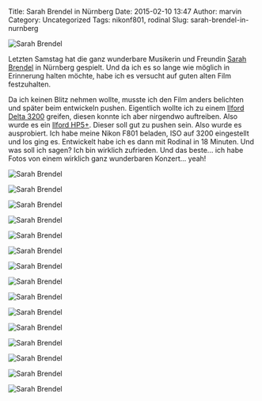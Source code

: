 Title: Sarah Brendel in Nürnberg
Date: 2015-02-10 13:47
Author: marvin
Category: Uncategorized
Tags: nikonf801, rodinal
Slug: sarah-brendel-in-nurnberg

![Sarah Brendel]({static}/images/16302785520_5a0fde844c_b.jpg)

Letzten Samstag hat die ganz wunderbare Musikerin und Freundin [Sarah
Brendel](http://sarahbrendel.de) in Nürnberg gespielt. Und da ich es so
lange wie möglich in Erinnerung halten möchte, habe ich es versucht auf
guten alten Film festzuhalten.

Da ich keinen Blitz nehmen wollte, musste ich den Film anders belichten
und später beim entwickeln pushen. Eigentlich wollte ich zu einem
[Ilford Delta
3200](http://www.ilfordphoto.com/products/product.asp?n=10) greifen,
diesen konnte ich aber nirgendwo auftreiben. Also wurde es ein [Ilford
HP5+](http://www.ilfordphoto.com/products/product.asp?n=7). Dieser soll
gut zu pushen sein. Also wurde es ausprobiert. Ich habe meine Nikon F801
beladen, ISO auf 3200 eingestellt und los ging es. Entwickelt habe ich
es dann mit Rodinal in 18 Minuten. Und was soll ich sagen? Ich bin
wirklich zufrieden. Und das beste... ich habe Fotos von einem wirklich
ganz wunderbaren Konzert... yeah!

![Sarah Brendel]({static}/images/16304329997_d5428be2f7_b.jpg)

![Sarah Brendel]({static}/images/16490239845_8c7554f051_b.jpg)

![Sarah Brendel]({static}/images/16302503618_f56487b5c2_b.jpg)

![Sarah Brendel]({static}/images/16296144929_7279220597_b.jpg)

![Sarah Brendel]({static}/images/15862273273_7ba281f856_b.jpg)

![Sarah Brendel]({static}/images/16481423102_1263ee5ce5_b.jpg)

![Sarah Brendel]({static}/images/16296476847_1e74a03b95_b.jpg)

![Sarah Brendel]({static}/images/15862253993_2a5ee8bbfa_b.jpg)

![Sarah Brendel]({static}/images/16296467077_5614131430_b.jpg)

![Sarah Brendel]({static}/images/16296101449_a97981459a_b.jpg)

![Sarah Brendel]({static}/images/15862237033_ca92b36f7a_b.jpg)

![Sarah Brendel]({static}/images/16456357256_92fc712a2f_b.jpg)

![Sarah Brendel]({static}/images/15859827214_6220a07827_b.jpg)

![Sarah Brendel]({static}/images/16296085909_d183899965_b.jpg)

![Sarah Brendel]({static}/images/16480573251_48c980c84f_b.jpg)

